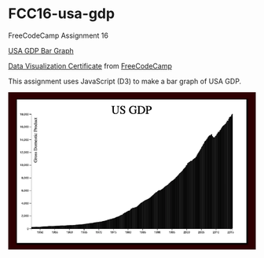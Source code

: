 # FCC16-usa-gdp
FreeCodeCamp Assignment 16

[USA GDP Bar Graph](https://alex-cameron.com/FCC16/usagdp.html)

[Data Visualization Certificate](https://www.freecodecamp.org/certification/alexcamero/data-visualization) from [FreeCodeCamp](https://www.freecodecamp.org/)

This assignment uses JavaScript (D3) to make a bar graph of USA GDP.

![Image of app 1](https://github.com/alexcamero/FCC16-usa-gdp/blob/main/01.png)

